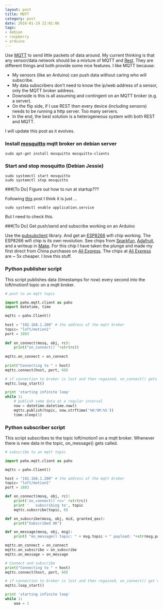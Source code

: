 ```yaml
---
layout: post
title: MQTT
category: post
date: 2016-01-19 22:01:06
tags:
- debian
- raspberry
- arduino
---
```


Use [MQTT][1] to send little packets of data around. My current thinking is that any sensor/data network should be a mixture of MQTT and [Rest][11]. They are different things and both provide some nice features. I like MQTT because:

  - My sensors (like an Arduino) can push data without caring who will subscribe.
  - My data subscribers don't need to know the ip/web address of a sensor, only the MQTT broker address.
  - Downside is this is all assuming and contingent on an MQTT broker (e.g. a server).
  - On the flip side, if I use REST then every device (including sensors) needs to be running a http server. Too many servers.
  - In the end, the best solution is a heterogeneous system with both REST and MQTT.

I will update this post as it evolves.

### Install [mosquitto][2] mqtt broker on debian server

~~~
sudo apt-get install mosquitto mosquitto-clients
~~~

### Start and stop mosquitto (Debian Jessie)

~~~
sudo systemctl start mosquitto
sudo systemctl stop mosquitto
~~~

###[To Do] Figure out how to run at startup???

Following [this][3] post I think it is just ...

~~~
sudo systemctl enable application.service
~~~

But I need to check this.

###[To Do] Get push/send and subscribe working on an Arduino

Use the [pubsubclient][4] library. And get an [ESP8266][5] wifi chip working. The ESP8266 wifi chip is its own revolution. See chips from [Sparkfun][6], [Adafruit][7], and a writeup in [Make][8]. For this chip I have taken the plunge and made my first direct from China purchases on [Ali Express][9]. The chips at [Ali Express][10] are ~ 5x cheaper. I love this stuff.

### Python publisher script

This script publishes data (timestamps for now) every second into the loft/motion1 topic on a mqtt broker.

~~~python
# post to an mqtt topic

import paho.mqtt.client as paho
import datetime, time

mqttc = paho.Client()
 
host = "192.168.1.200" # the address of the mqtt broker
topic= "loft/motion1"
port = 1883
 
def on_connect(mosq, obj, rc):
    print("on_connect() "+str(rc))
 
mqttc.on_connect = on_connect
 
print("Connecting to " + host)
mqttc.connect(host, port, 60)

# if connection to broker is lost and then regained, on_connect() gets called
mqttc.loop_start()

print 'starting infinite loop'
while 1:
    # publish some data at a regular interval
    now = datetime.datetime.now()
    mqttc.publish(topic, now.strftime('%H:%M:%S'))
    time.sleep(1)
~~~

### Python subscriber script

This script subscribes to the topic loft/motion1 on a mqtt broker. Whenever there is new data in the topic, on_message() gets called.

~~~python
# subscribe to an mqtt topic

import paho.mqtt.client as paho

mqttc = paho.Client()

host = "192.168.1.200" # the address of the mqtt broker
topic= "loft/motion1"
port = 1883

def on_connect(mosq, obj, rc):
    print('on_connect() rc=' +str(rc))
    print '   subscribing to', topic
    mqttc.subscribe(topic, 0)

def on_subscribe(mosq, obj, mid, granted_qos):
    print("Subscribed OK")

def on_message(mosq, obj, msg):
    print( "on_message() topic: " + msg.topic + " payload: "+str(msg.payload) + "\n");

mqttc.on_connect = on_connect
mqttc.on_subscribe = on_subscribe
mqttc.on_message = on_message

# Connect and subscribe
print("Connecting to " + host)
mqttc.connect(host, port, 60)

# if connection to broker is lost and then regained, on_connect() get called
mqttc.loop_start()

print 'starting infinite loop'
while 1:
    aaa = 1
~~~

[1]: http://mqtt.org
[2]: http://mosquitto.org
[3]: https://www.digitalocean.com/community/tutorials/how-to-use-systemctl-to-manage-systemd-services-and-units
[4]: http://pubsubclient.knolleary.net
[5]: http://esp8266.com
[6]: https://www.sparkfun.com/products/13678
[7]: https://learn.adafruit.com/adafruit-huzzah-esp8266-breakout/overview
[8]: http://makezine.com/2015/04/01/esp8266-5-microcontroller-wi-fi-now-arduino-compatible/
[9]: http://www.aliexpress.com/af/esp8266.html?ltype=wholesale&d=y&origin=n&isViewCP=y&catId=0&initiative_id=AS_20160120203616&SearchText=esp8266
[10]: http://www.aliexpress.com
[11]: http://rest.elkstein.org
